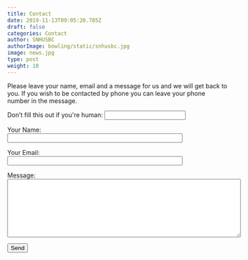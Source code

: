 ```yaml
---
title: Contact
date: 2019-11-13T09:05:20.785Z
draft: false
categories: Contact
author: SNHUSBC
authorImage: bowling/static/snhusbc.jpg
image: news.jpg
type: post
weight: 10
---
```

<p> Please leave your name, email and a message for us and we will get back to you.  If you wish to be contacted by phone you can leave your phone number in the message.
</p>
<form name="contact" method="POST" netlify-honeypot="bot-field" data-netlify="true">
  <p class="hidden">
    <label>Don’t fill this out if you're human: <input name="bot-field" /></label>
  </p>
  <p>
    <label>Your Name:<br> <input type="text" name="name" style="width:400px;"/></label>   
  </p>
  <p>
    <label>Your Email: <br><input type="email" name="email" style="width:400px;"/></label>
  </p>
    <label>Message: <br><textarea name="message" style="width:40em;height:10em;"></textarea></label>
  </p>
  <p>
    <button type="submit">Send</button>
  </p>
</form>